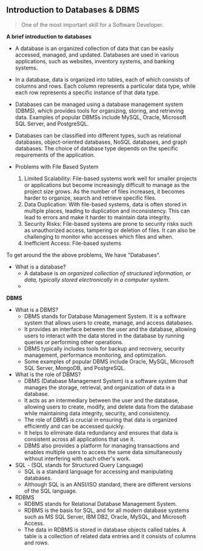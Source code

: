## Introduction to Databases & DBMS

> One of the most important skill for a Software Developer.

**A brief introduction to databases**

- A database is an organized collection of data that can be easily accessed, managed, and updated. Databases are used in various applications, such as websites, inventory systems, and banking systems.
- In a database, data is organized into tables, each of which consists of columns and rows. Each column represents a particular data type, while each row represents a specific instance of that data type.
- Databases can be managed using a database management system (DBMS), which provides tools for organizing, storing, and retrieving data. Examples of popular DBMSs include MySQL, Oracle, Microsoft SQL Server, and PostgreSQL.
- Databases can be classified into different types, such as relational databases, object-oriented databases, NoSQL databases, and graph databases. The choice of database type depends on the specific requirements of the application.

- Problems with File Based System
	1. Limited Scalability: File-based systems work well for smaller projects or applications but become increasingly difficult to manage as the project size grows. As the number of files increases, it becomes harder to organize, search and retrieve specific files.
	2. Data Duplication: With file-based systems, data is often stored in multiple places, leading to duplication and inconsistency. This can lead to errors and make it harder to maintain data integrity.
	3. Security Risks: File-based systems are prone to security risks such as unauthorized access, tampering or deletion of files. It can also be challenging to monitor who accesses which files and when.
	4. Inefficient Access: File-based systems

To get around the the above problems, We have "Databases".

- What is a database?
	- A database is _an organized collection of structured information, or data, typically stored electronically in a computer system_.
	- 
**DBMS**
- What is a DBMS?
	- DBMS stands for Database Management System. It is a software system that allows users to create, manage, and access databases.
	- It provides an interface between the user and the database, allowing users to interact with the data stored in the database by running queries or performing other operations. 
	- DBMS typically includes tools for backup and recovery, security management, performance monitoring, and optimization. 
	- Some examples of popular DBMS include Oracle, MySQL, Microsoft SQL Server, MongoDB, and PostgreSQL.
- What is the role of DBMS?
	- DBMS (Database Management System) is a software system that manages the storage, retrieval, and organization of data in a database. 
	- It acts as an intermediary between the user and the database, allowing users to create, modify, and delete data from the database while maintaining data integrity, security, and consistency. 
	- The role of DBMS is crucial in ensuring that data is organized efficiently and can be accessed quickly. 
	- It helps to eliminate data redundancy and ensures that data is consistent across all applications that use it. 
	- DBMS also provides a platform for managing transactions and enables multiple users to access the same data simultaneously without interfering with each other's work.
- SQL - (SQL stands for Structured Query Language)
	- SQL is a standard language for accessing and manipulating databases.
	- Although SQL is an ANSI/ISO standard, there are different versions of the SQL language.
- RDBMS
	- RDBMS stands for Relational Database Management System.
	- RDBMS is the basis for SQL, and for all modern database systems such as MS SQL Server, IBM DB2, Oracle, MySQL, and Microsoft Access.
	- The data in RDBMS is stored in database objects called tables. A table is a collection of related data entries and it consists of columns and rows.